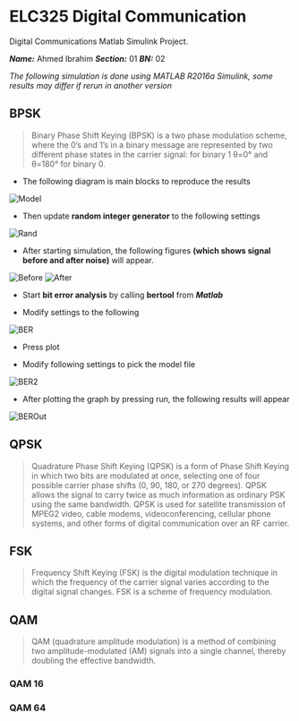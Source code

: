 # ELC325 Digital Communication

Digital Communications Matlab Simulink Project.

***Name:*** Ahmed Ibrahim
***Section:*** 01
***BN:*** 02

*The following simulation is done using MATLAB R2016a Simulink, some results may differ if rerun in another version*


## BPSK
> Binary Phase Shift Keying (BPSK) is a two phase modulation scheme, where the 0’s and 1’s in a binary message are represented by two different phase states in the carrier signal: for binary 1 θ=0° and θ=180° for binary 0.

* The following diagram is main blocks to reproduce the results

![Model](/BPSK/BPSK.JPG)

* Then update **random integer generator** to the following settings

![Rand](/BPSK/BPSK-Rand.JPG)

* After starting simulation, the following figures **(which shows signal before and after noise)** will appear.

![Before](/BPSK/BPSK-Before.JPG)   ![After](/BPSK/BPSK-After.JPG)

* Start **bit error analysis** by calling **bertool** from ***Matlab***

* Modify settings to the following

![BER](/BPSK/BPSK-bertool.JPG)

* Press plot

* Modify following settings to pick the model file

![BER2](/BPSK/BPSK-bertool2.JPG)

* After plotting the graph by pressing run, the following results will appear

![BEROut](/BPSK/BPSK-BER.JPG)

## QPSK
> Quadrature Phase Shift Keying (QPSK) is a form of Phase Shift Keying in which two bits are modulated at once, selecting one of four possible carrier phase shifts (0, 90, 180, or 270 degrees). QPSK allows the signal to carry twice as much information as ordinary PSK using the same bandwidth. QPSK is used for satellite transmission of MPEG2 video, cable modems, videoconferencing, cellular phone systems, and other forms of digital communication over an RF carrier.



## FSK
> Frequency Shift Keying (FSK) is the digital modulation technique in which the frequency of the carrier signal varies according to the digital signal changes. FSK is a scheme of frequency modulation.


## QAM
> QAM (quadrature amplitude modulation) is a method of combining two amplitude-modulated (AM) signals into a single channel, thereby doubling the effective bandwidth.

### QAM 16



### QAM 64
